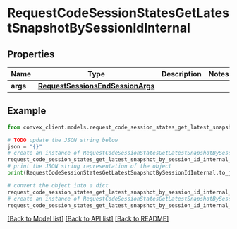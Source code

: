 # RequestCodeSessionStatesGetLatestSnapshotBySessionIdInternal


## Properties

Name | Type | Description | Notes
------------ | ------------- | ------------- | -------------
**args** | [**RequestSessionsEndSessionArgs**](RequestSessionsEndSessionArgs.md) |  | 

## Example

```python
from convex_client.models.request_code_session_states_get_latest_snapshot_by_session_id_internal import RequestCodeSessionStatesGetLatestSnapshotBySessionIdInternal

# TODO update the JSON string below
json = "{}"
# create an instance of RequestCodeSessionStatesGetLatestSnapshotBySessionIdInternal from a JSON string
request_code_session_states_get_latest_snapshot_by_session_id_internal_instance = RequestCodeSessionStatesGetLatestSnapshotBySessionIdInternal.from_json(json)
# print the JSON string representation of the object
print(RequestCodeSessionStatesGetLatestSnapshotBySessionIdInternal.to_json())

# convert the object into a dict
request_code_session_states_get_latest_snapshot_by_session_id_internal_dict = request_code_session_states_get_latest_snapshot_by_session_id_internal_instance.to_dict()
# create an instance of RequestCodeSessionStatesGetLatestSnapshotBySessionIdInternal from a dict
request_code_session_states_get_latest_snapshot_by_session_id_internal_from_dict = RequestCodeSessionStatesGetLatestSnapshotBySessionIdInternal.from_dict(request_code_session_states_get_latest_snapshot_by_session_id_internal_dict)
```
[[Back to Model list]](../README.md#documentation-for-models) [[Back to API list]](../README.md#documentation-for-api-endpoints) [[Back to README]](../README.md)


